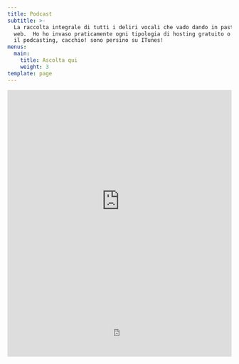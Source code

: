 ```yaml
---
title: Podcast
subtitle: >-
  La raccolta integrale di tutti i deliri vocali che vado dando in pasto al
  web.  Ho ho invaso praticamente ogni tipologia di hosting gratuito o quasi per
  il podcasting, cacchio! sono persino su ITunes!
menus:
  main:
    title: Ascolta qui
    weight: 3
template: page
---
```

<iframe src="https://castbox.fm/app/castbox/player/id2228651?v=8.5.0&autoplay=1" frameborder="0" width="100%" height="500"></iframe>

<iframe src="https://gopod.me/embed.php?t=1&p=1475693791" width="100%" height="100px" frameborder="0" scrolling="no"> </iframe>
